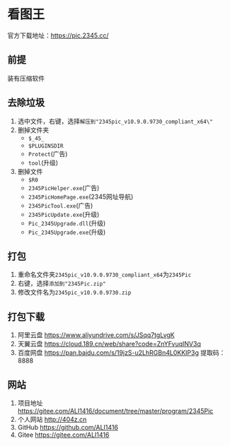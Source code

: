 # 看图王

官方下载地址：<https://pic.2345.cc/>

## 前提

装有压缩软件

## 去除垃圾

1. 选中文件，右键，选择`解压到"2345pic_v10.9.0.9730_compliant_x64\"`
2. 删掉文件夹
   - `$_45_`
   - `$PLUGINSDIR`
   - `Protect`(广告)
   - `tool`(升级)
3. 删掉文件
   - `$R0`
   - `2345PicHelper.exe`(广告)
   - `2345PicHomePage.exe`(2345网址导航)
   - `2345PicTool.exe`(广告)
   - `2345PicUpdate.exe`(升级)
   - `Pic_2345Upgrade.dll`(升级)
   - `Pic_2345Upgrade.exe`(升级)

## 打包

1. 重命名文件夹`2345pic_v10.9.0.9730_compliant_x64`为`2345Pic`
2. 右键，选择`添加到"2345Pic.zip"`
3. 修改文件名为`2345pic_v10.9.0.9730.zip`

## 打包下载

1. 阿里云盘 <https://www.aliyundrive.com/s/JSqq7tgLvgK>
2. 天翼云盘 <https://cloud.189.cn/web/share?code=ZnYFvuqINV3q>
3. 百度网盘 <https://pan.baidu.com/s/19jzS-u2LhRGBn4L0KKIP3g> 提取码：8888

## 网站

1. 项目地址 <https://gitee.com/ALI1416/document/tree/master/program/2345Pic>
2. 个人网站 <http://404z.cn>
3. GitHub <https://github.com/ALI1416>
4. Gitee <https://gitee.com/ALI1416>
